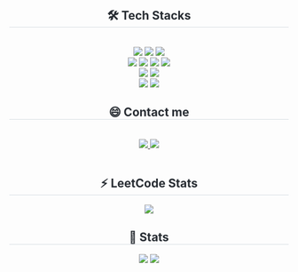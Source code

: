 <!-- ## Hi there 👋 -->

<!--
**lsc00l/lsc00l** is a ✨ _special_ ✨ repository because its `README.md` (this file) appears on your GitHub profile.

Here are some ideas to get you started:

- 🔭 I’m currently working on ...
- 🌱 I’m currently learning ...
- 👯 I’m looking to collaborate on ...
- 🤔 I’m looking for help with ...
- 💬 Ask me about ...
- 📫 How to reach me: ...
- 😄 Pronouns: ...
- ⚡ Fun fact: ...
-->
<!-- <div align= "center">
    <img src="https://capsule-render.vercel.app/api?type=waving&color=0:69c9c4,100:4a5fb5&height=180&text=Hello%20I'm%20Siwon&animation=&fontColor=ffffff&fontSize=40" />
</div> -->
<div align= "center">
    <h2 style="border-bottom: 1px solid #d8dee4; color: #282d33;"> 🛠️ Tech Stacks </h2> 
    <br> 
    <div style="margin: 0 auto; text-align: center;" align= "center"> 
        <img src="https://img.shields.io/badge/Java-007396?style=for-the-badge&logo=Java&logoColor=white">
        <img src="https://img.shields.io/badge/Spring-6DB33F?style=for-the-badge&logo=Spring&logoColor=white">
        <img src="https://img.shields.io/badge/Spring Boot-6DB33F?style=for-the-badge&logo=Spring Boot&logoColor=white">
        <br/>
        <img src="https://img.shields.io/badge/Javascript-F7DF1E?style=for-the-badge&logo=Javascript&logoColor=white">
        <img src="https://img.shields.io/badge/CSS3-1572B6?style=for-the-badge&logo=CSS3&logoColor=white">
        <img src="https://img.shields.io/badge/HTML5-E34F26?style=for-the-badge&logo=HTML5&logoColor=white">
        <img src="https://img.shields.io/badge/React-61DAFB?style=for-the-badge&logo=React&logoColor=white">
        <br/>
        <img src="https://img.shields.io/badge/MySQL-4479A1?style=for-the-badge&logo=MySQL&logoColor=white">
        <img src="https://img.shields.io/badge/MariaDB-003545?style=for-the-badge&logo=MariaDB&logoColor=white">
        <br/>
        <img src="https://img.shields.io/badge/Go-00ADD8?style=for-the-badge&logo=Go&logoColor=white">
        <img src="https://img.shields.io/badge/Python-3776AB?style=for-the-badge&logo=Python&logoColor=white">
    </div>
</div>
<div align= "center">
    <h2 style="border-bottom: 1px solid #d8dee4; color: #282d33;"> 😄 Contact me </h2> 
    <br> 
<div align= "center"> 
    <a href=mailto:lsiwon922@gmail.com> <img src="https://img.shields.io/badge/Gmail-EA4335?style=for-the-badge&logo=Gmail&logoColor=white&link=mailto:lsiwon922@gmail.com"> </a>
    <a href=https://www.notion.so/Lee-Siwon-a804d9ea4b764dad829971cd7def2bbe?pvs=4> 
        <img src="https://img.shields.io/badge/Notion-000000?style=for-the-badge&logo=Notion&logoColor=white&link=https://www.notion.so/Lee-Siwon-a804d9ea4b764dad829971cd7def2bbe?pvs=4"> 
    </a>
</div>  
<br> 
</div>

<div align= "center"> 
    <h2 style="border-bottom: 1px solid #d8dee4; color: #282d33;"> ⚡️ LeetCode Stats </h2> 
    <div align= "center"> 
    <img src="https://leetcode.card.workers.dev/lsiwon922?theme=default&font=baloo&extension=activity" />     
</div>
    
<div align= "center"> 
    <h2 style="border-bottom: 1px solid #d8dee4; color: #282d33;"> 🏅 Stats </h2> 
    <div align= "center"> 
        <img src="https://github-readme-stats.vercel.app/api?username=lsc00l&custom_title=lsc00l'sGithubStat&bg_color=180,000000,&title_color=000000&text_color=000000" /> 
        <img src="https://github-readme-stats.vercel.app/api/top-langs/?username=lsc00l&layout=compact&bg_color=180,000000,&title_color=000000&text_color=000000"/> 
    </div> 
</div>
